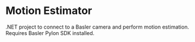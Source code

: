 # Motion Estimator

.NET project to connect to a Basler camera and perform motion estimation. Requires Basler Pylon SDK installed.
